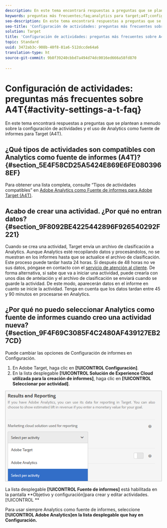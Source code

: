```yaml
---
description: En este tema encontrará respuestas a preguntas que se plantean a menudo sobre la configuración de actividades y el uso de Analytics como fuente de informes para Target (A4T).
keywords: preguntas más frecuentes;faq;analytics para target;a4T;configuración de actividades
seo-description: En este tema encontrará respuestas a preguntas que se plantean a menudo sobre la configuración de actividades y el uso de Analytics como fuente de informes para Target (A4T).
seo-title: 'Configuración de actividades: preguntas más frecuentes sobre A4T'
solution: Target
title: 'Configuración de actividades: preguntas más frecuentes sobre A4T'
topic: Standard
uuid: 3472ab3c-908b-40f8-81a6-512dccde64a6
translation-type: ht
source-git-commit: 9b8f39240cbbd7a494d74dc0016ed666a58fd870

---
```



# Configuración de actividades: preguntas más frecuentes sobre A4T{#activity-settings-a-t-faq}

En este tema encontrará respuestas a preguntas que se plantean a menudo sobre la configuración de actividades y el uso de Analytics como fuente de informes para Target (A4T).

## ¿Qué tipos de actividades son compatibles con Analytics como fuente de informes (A4T)?{#section_5E4F58CD25A5424E869E6FE0803968EF}

Para obtener una lista completa, consulte “Tipos de actividades compatibles” en [Adobe Analytics como Fuente de informes para Adobe Target (A4T)](../../../c-integrating-target-with-mac/a4t/a4t.md#concept_7540C8C04259434AB6EE33B09F47A1DE).

## Acabo de crear una actividad. ¿Por qué no entran datos? {#section_9F8092BE4225442896F926540292F221}

Cuando se crea una actividad, Target envía un archivo de clasificación a Analytics. Aunque Analytics esté recopilando datos y procesándolos, no se muestran en los informes hasta que se actualice el archivo de clasificación. Este proceso puede tardar hasta 24 horas. Si después de 48 horas no ve sus datos, póngase en contacto con el [servicio de atención al cliente](https://marketing.adobe.com/resources/help/es_ES/target/target/r_problem.html). De forma alternativa, si sabe que va a iniciar una actividad, puede crearla con unos días de antelación y el archivo de clasificación se enviará cuando se guarde la actividad. De este modo, aparecerán datos en el informe en cuanto se inicie la actividad. Tenga en cuenta que los datos tardan entre 45 y 90 minutos en procesarse en Analytics.

## ¿Por qué no puedo seleccionar Analytics como fuente de informes cuando creo una actividad nueva?  {#section_9F4F69C3085F4C2480AF439127EB27CD}

Puede cambiar las opciones de Configuración de informes en Configuración.

1. En Adobe Target, haga clic en **[!UICONTROL Configuración]**.
1. En la lista desplegable **[!UICONTROL Solución de Experience Cloud utilizada para la creación de informes]**, haga clic en **[!UICONTROL Seleccionar por actividad]**.

![](assets/select-per-activity.png)

La lista desplegable **[!UICONTROL Fuente de informes]** está habilitada en la pantalla **Objetivo y configuración]para crear y editar actividades.[!UICONTROL **

Para usar siempre Analytics como fuente de informes, seleccione **[!UICONTROL Adobe Analytics]en la lista desplegable que hay en Configuración.**
